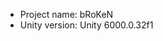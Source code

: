 <!-- UNITY CODE ASSIST INSTRUCTIONS START -->
- Project name: bRoKeN
- Unity version: Unity 6000.0.32f1
<!-- UNITY CODE ASSIST INSTRUCTIONS END -->